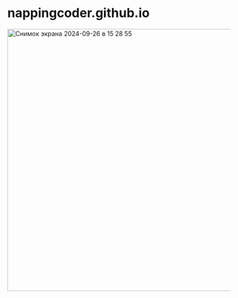 # nappingcoder.github.io
<img width="591" alt="Снимок экрана 2024-09-26 в 15 28 55" src="https://github.com/user-attachments/assets/bf72be5f-3fd7-40c4-97a8-2bbcea850a4d">
